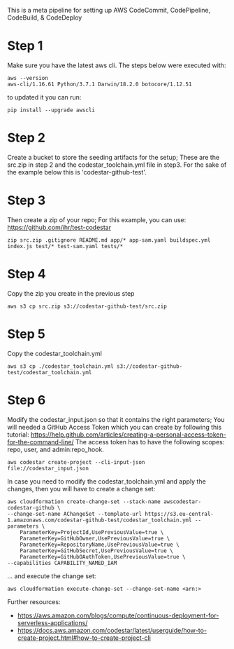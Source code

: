 This is a meta pipeline for setting up AWS CodeCommit, CodePipeline, CodeBuild, & CodeDeploy
# Step 1

Make sure you have the latest aws cli. The steps below were executed with:

````
aws --version
aws-cli/1.16.61 Python/3.7.1 Darwin/18.2.0 botocore/1.12.51
````
to updated it you can run:
````
pip install --upgrade awscli
````

# Step 2

Create a bucket to store the seeding artifacts for the setup; These are the src.zip in step 2 and the codestar_toolchain.yml file in step3. For the sake of the example below this is 'codestar-github-test'.

# Step 3

Then create a zip of your repo; For this example, you can use: https://github.com/ihr/test-codestar

`zip src.zip .gitignore README.md app/* app-sam.yaml buildspec.yml index.js test/* test-sam.yaml tests/*`

# Step 4

Copy the zip you create in the previous step

`aws s3 cp src.zip s3://codestar-github-test/src.zip`

# Step 5 

Copy the codestar_toolchain.yml

`aws s3 cp ./codestar_toolchain.yml s3://codestar-github-test/codestar_toolchain.yml`

# Step 6

Modify the codestar_input.json so that it contains the right parameters; You will needed a GitHub Access Token which 
you can create by following this tutorial: https://help.github.com/articles/creating-a-personal-access-token-for-the-command-line/ The access token has to have the following scopes: repo, user, and admin:repo_hook.

`aws codestar create-project --cli-input-json file://codestar_input.json`

In case you need to modify the codestar_toolchain.yml and apply the changes, then you will have to create a change set:

```
aws cloudformation create-change-set --stack-name awscodestar-codestar-github \
--change-set-name AChangeSet --template-url https://s3.eu-central-1.amazonaws.com/codestar-github-test/codestar_toolchain.yml --parameters \
    ParameterKey=ProjectId,UsePreviousValue=true \
    ParameterKey=GitHubOwner,UsePreviousValue=true \
    ParameterKey=RepositoryName,UsePreviousValue=true \
    ParameterKey=GitHubSecret,UsePreviousValue=true \
    ParameterKey=GitHubOAuthToken,UsePreviousValue=true \
--capabilities CAPABILITY_NAMED_IAM
```

... and execute the change set:

`aws cloudformation execute-change-set --change-set-name <arn:>`

Further resources:
- https://aws.amazon.com/blogs/compute/continuous-deployment-for-serverless-applications/ 
- https://docs.aws.amazon.com/codestar/latest/userguide/how-to-create-project.html#how-to-create-project-cli 
